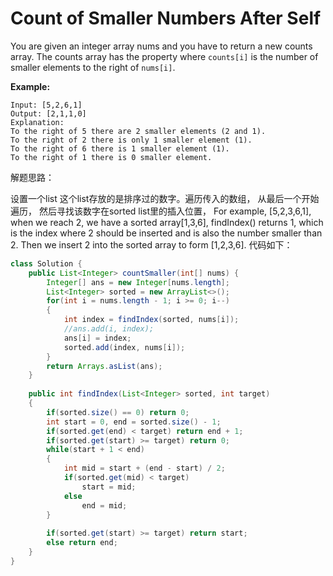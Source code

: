 # Count of Smaller Numbers After Self



You are given an integer array nums and you have to return a new counts array. The counts array has the property where `counts[i]` is the number of smaller elements to the right of `nums[i]`.

**Example:**

```text
Input: [5,2,6,1]
Output: [2,1,1,0] 
Explanation:
To the right of 5 there are 2 smaller elements (2 and 1).
To the right of 2 there is only 1 smaller element (1).
To the right of 6 there is 1 smaller element (1).
To the right of 1 there is 0 smaller element.
```

解题思路：

设置一个list 这个list存放的是排序过的数字。遍历传入的数组， 从最后一个开始遍历， 然后寻找该数字在sorted list里的插入位置， For example, \[5,2,3,6,1\], when we reach 2, we have a sorted array\[1,3,6\], findIndex\(\) returns 1, which is the index where 2 should be inserted and is also the number smaller than 2. Then we insert 2 into the sorted array to form \[1,2,3,6\]. 代码如下：

```java
class Solution {
    public List<Integer> countSmaller(int[] nums) {
        Integer[] ans = new Integer[nums.length];
        List<Integer> sorted = new ArrayList<>();
        for(int i = nums.length - 1; i >= 0; i--)
        {
            int index = findIndex(sorted, nums[i]);
            //ans.add(i, index);
            ans[i] = index;
            sorted.add(index, nums[i]);
        }
        return Arrays.asList(ans);
    }
    
    public int findIndex(List<Integer> sorted, int target)
    {
        if(sorted.size() == 0) return 0;
        int start = 0, end = sorted.size() - 1;
        if(sorted.get(end) < target) return end + 1;
        if(sorted.get(start) >= target) return 0;
        while(start + 1 < end)
        {
            int mid = start + (end - start) / 2;
            if(sorted.get(mid) < target)
                start = mid;
            else 
                end = mid;
        }
        
        if(sorted.get(start) >= target) return start;
        else return end;
    }
}
```

